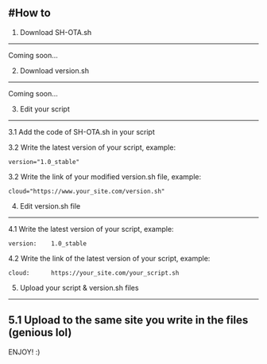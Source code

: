 #How to
-----------------------------------------------
1. Download SH-OTA.sh
-----------------------------------------------
Coming soon...

2. Download version.sh
-----------------------------------------------
Coming soon...

3. Edit your script
-----------------------------------------------
3.1 Add the code of SH-OTA.sh in your script

3.2 Write the latest version of your script, example:

	version="1.0_stable"

3.2 Write the link of your modified version.sh file, example:

	cloud="https://www.your_site.com/version.sh"

4. Edit version.sh file
-----------------------------------------------
4.1 Write the latest version of your script, example:

	version:	1.0_stable

4.2 Write the link of the latest version of your script, example:

	cloud:		https://your_site.com/your_script.sh

5. Upload your script & version.sh files
-----------------------------------------------
5.1 Upload to the same site you write in the files (genious lol)
-----------------------------------------------
ENJOY! :)
